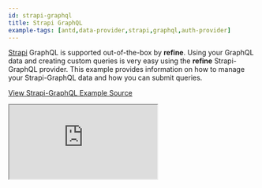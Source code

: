 ```yaml
---
id: strapi-graphql
title: Strapi GraphQL
example-tags: [antd,data-provider,strapi,graphql,auth-provider]
---
```


[Strapi](https://strapi.io/) GraphQL is supported out-of-the-box by **refine**. Using your GraphQL data and creating custom queries is very easy using the **refine** Strapi-GraphQL provider. This example provides information on how to manage your Strapi-GraphQL data and how you can submit queries.

[View Strapi-GraphQL Example Source](https://github.com/refinedev/refine/tree/master/examples/dataProvider/strapi-graphql)

<iframe loading="lazy" src="https://stackblitz.com//github/pankod/refine/tree/master/examples/dataProvider/strapi-graphql?embed=1&view=preview&theme=dark&preset=node&ctl=1"
    style={{width: "100%", height:"80vh", border: "0px", borderRadius: "8px", overflow:"hidden"}}
    title="refine-graphql-example"
></iframe>
